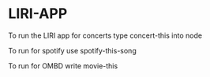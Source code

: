 # LIRI-APP
To run the LIRI app for concerts type concert-this into node


To run for spotify use spotify-this-song


To run for OMBD write movie-this
